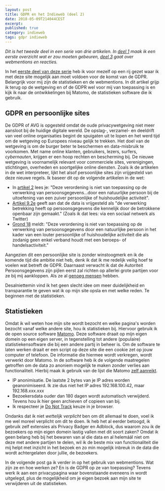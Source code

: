 ```yaml
---
layout: post
title: GDPR en het Indieweb (deel 2)
date: 2018-05-09T214044CEST
excerpt:
published: true
category: indieweb
tags: gdpr indieweb
---
```


_Dit is het tweede deel in een serie van drie artikelen. In [deel 1](/GDPR-en-het-Indieweb/) maak ik een eerste overzicht wat er zou moeten gebeuren, [deel 3](/GDPR-en-het-Indieweb-deel-3-Webmentions/) gaat over webmentions en reacties._

In het [eerste deel van deze serie](/GDPR-en-het-Indieweb/) heb ik voor mezelf op een rij gezet waar ik met deze site mogelijk aan moet voldoen voor de komst van de GDPR. Belangrijk voor mij zijn de statistieken en de webmentions. In dit artikel grijp ik terug op de wetgeving en of de GDPR wel voor mij van toepassing is en kijk ik naar de ontwikkelingen bij Matomo, de statistieken software die ik gebruik. 

## GDPR en persoonlijke sites

De GDPR of AVG is opgesteld omdat de oude privacywetgeving niet meer aansloot bij de huidige digitale wereld. De opslag-, verzamel- en deeldrift van veel online organisaties begint de spuigaten uit te lopen en het werd tijd om de wetgeving op Europees niveau gelijk te trekken. Het doel van de wetgeving is om de burger beter te beschermen en data-misbruik te voorkomen. Met name online klanten, gebruikers, lezers, surfers, _cybernauten_, krijgen er een hoop rechten en bescherming bij. De nieuwe wetgeving is voornamelijk relevant voor commerciele sites, verenigingen, stichtingen, overheden en soortgelijke online diensten. Zoals ik de artikelen in de wet interpreteer, lijkt het alsof persoonlijke sites zijn vrijgesteld van deze nieuwe regels. Ik baseer dit op de volgende artikelen in de wet:

* In [artikel 2](http://www.privacy-regulation.eu/nl/artikel-2-materieel-toepassingsgebied-EU-AVG.htm) lees je: "Deze verordening is niet van toepassing op de verwerking van persoonsgegevens...door een natuurlijke persoon bij de uitoefening van een zuiver persoonlijke of huishoudelijke activiteit". 
* [Artikel 9.2e](http://www.privacy-regulation.eu/nl/artikel-9-verwerking-van-bijzondere-categorieen-van-persoonsgegevens-EU-AVG.htm) geeft aan dat de data is vrijgesteld als "de verwerking betrekking heeft op persoonsgegevens die kennelijk door de betrokkene openbaar zijn gemaakt." (Zoals ik dat lees: via een sociaal netwerk als Twitter)
* [Grond 18](http://www.privacy-regulation.eu/nl/r18.htm) meldt: "Deze verordening is niet van toepassing op de verwerking van persoonsgegevens door een natuurlijke persoon in het kader van een louter persoonlijke of huishoudelijke activiteit die als zodanig geen enkel verband houdt met een beroeps- of handelsactiviteit." 

Aangezien dit een persoonlijke site is zonder winstoogmerk en ik de komende tijd die ambitie niet heb, denk ik dat ik me redelijk veilig hoef te voelen wat betreft de GDPR. Daarnaast verwacht ik dat de Autoriteit Persoonsgegevens zijn pijlen eerst zal richten op allerlei grote partijen voor ze bij mij aankloppen. Als ze al [genoeg mensen](http://customerfirst.nl/nieuws/2018/05/autoriteit-persoonsgegevens-niet-paraat-voor-gdpr/index.xml) hebben.

Desalniettemin vind ik het geen slecht idee om meer duidelijkheid en transparantie te geven wat ik op mijn site opsla en met welke reden. Te beginnen met de statistieken.

## Statistieken
Omdat ik wil weten hoe mijn site wordt bezocht en welke pagina's worden bezocht vanaf welke andere site, hou ik statistieken bij. Hiervoor gebruik ik de open source software [Matomo](https://matomo.org/). Deze software draait op mijn eigen domein op een eigen server, in tegenstelling tot andere (populaire) statistiekensoftware die bij een andere partij in beheer is. Om de software te laten werken draait er een script op deze site die een cookie zet op jouw computer of telefoon. De informatie die hiermee wordt verkregen, wordt verwerkt door Matomo. In de software heb ik de volgende maatregelen getroffen om de data zo anoniem mogelijk te maken zonder verlies aan functionaliteit. Hierbij maak ik gebruik van de lijst die Matomo [zelf aanreikt](https://matomo.org/docs/privacy/).

* IP anonimisatie. De laatste 2 bytes van je IP adres worden geanonimiseerd. Ik zie dus niet het IP adres 192.168.100.42, maar 192.168.xxx.xxx
* Bezoekersdata ouder dan 180 dagen wordt automatisch verwijderd. Tevens hou ik hier geen archieven of copieen van bij. 
* Ik respecteer je [Do Not Track](https://www.eff.org/issues/do-not-track) keuze in je browser. 

Ondanks dat ik niet *wettelijk verplicht* ben om dit allemaal te doen, voel ik me wel moreel verplicht om dit te doen. Ik heb het al eerder betoogd, ik gebruik zelf extensies als Privacy Badger en Adblock, dus waarom zou ik de bezoekers op mijn eigen domein lastig vallen met dit soort zaken? Omdat ik geen belang heb bij het bewaren van al die data en al helemáál niet om deze met andere partijen te delen, wil ik de beste mix van functionaliteit die mij helpt met inzicht in het bezoek en zo min mogelijk inbreuk in de data die wordt achtergelaten door jullie, de bezoekers. 

In de volgende post ga ik verder in op het gebruik van webmentions. Wat zijn ze en hoe werken ze? En is de GDPR op ze van toepassing? Tevens werk ik aan een privacypagina waar bovenstaande eveneens in wordt uitgelegd, plus de mogelijkheid om je eigen bezoek aan mijn site te verwijderen uit de statistieken.
